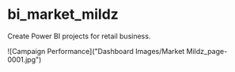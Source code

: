 # bi_market_mildz
Create Power BI projects for retail business.

![Campaign Performance]("Dashboard Images/Market Mildz_page-0001.jpg")